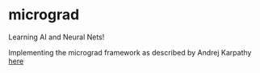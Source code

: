 # micrograd
Learning AI and Neural Nets!

Implementing the micrograd framework as described by Andrej Karpathy [here](https://www.youtube.com/watch?v=PaCmpygFfXo&list=PLAqhIrjkxbuWI23v9cThsA9GvCAUhRvKZ&index=2)

